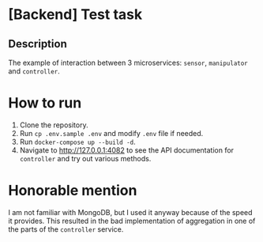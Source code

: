 # [Backend] Test task

## Description

The example of interaction between 3 microservices: `sensor`, `manipulator` and `controller`.

# How to run

1. Clone the repository.
2. Run `cp .env.sample .env` and modify `.env` file if needed.
3. Run `docker-compose up --build -d`.
4. Navigate to http://127.0.0.1:4082 to see the API documentation for `controller` and try out various methods.

# Honorable mention

I am not familiar with MongoDB, but I used it anyway because of the speed it provides. This resulted in the bad implementation of aggregation in one of the parts of the `controller` service.